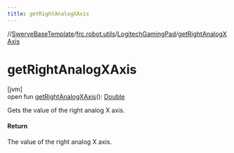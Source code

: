 ```yaml
---
title: getRightAnalogXAxis
---
```

//[SwerveBaseTemplate](../../../index.html)/[frc.robot.utils](../index.html)/[LogitechGamingPad](index.html)/[getRightAnalogXAxis](get-right-analog-x-axis.html)



# getRightAnalogXAxis



[jvm]\
open fun [getRightAnalogXAxis](get-right-analog-x-axis.html)(): [Double](https://kotlinlang.org/api/latest/jvm/stdlib/kotlin/-double/index.html)



Gets the value of the right analog X axis.



#### Return



The value of the right analog X axis.




